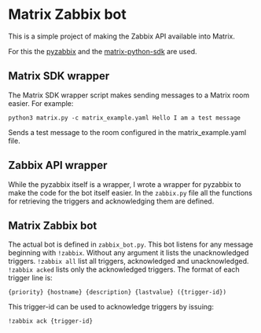 # Matrix Zabbix bot
This is a simple project of making the Zabbix API available into Matrix.

For this the [pyzabbix][1] and the [matrix-python-sdk][2] are used.

## Matrix SDK wrapper
The Matrix SDK wrapper script makes sending
messages to a Matrix room easier. For example:

`python3 matrix.py -c matrix_example.yaml Hello I am a test message`

Sends a test message to the room configured in the matrix_example.yaml file.

## Zabbix API wrapper
While the pyzabbix itself is a wrapper, I wrote a wrapper for pyzabbix to make
the code for the bot itself easier. In the `zabbix.py` file all the
functions for retrieving the triggers and acknowledging them are defined.

## Matrix Zabbix bot
The actual bot is defined in `zabbix_bot.py`. This bot listens for any message
beginning with `!zabbix`. Without any argument it lists the unacknowledged
triggers. `!zabbix all` list all triggers, acknowledged and unacknowledged.
`!zabbix acked` lists only the acknowledged triggers.
The format of each trigger line is:

`{priority} {hostname} {description} {lastvalue} ({trigger-id})`

This trigger-id can be used to acknowledge triggers by issuing:

`!zabbix ack {trigger-id}`

[1]: https://github.com/lukecyca/pyzabbix
[2]: https://github.com/matrix-org/matrix-python-sdk

